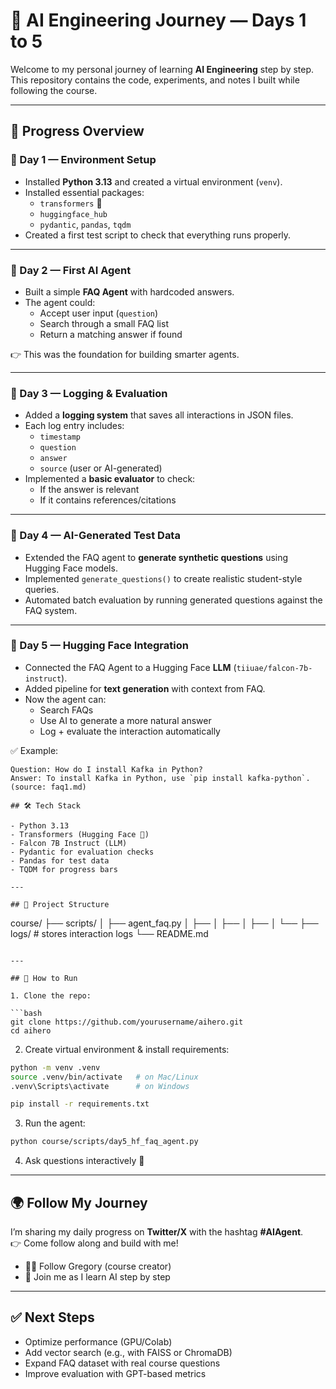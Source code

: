 # 🦾 AI Engineering Journey — Days 1 to 5  

Welcome to my personal journey of learning **AI Engineering** step by step.  
This repository contains the code, experiments, and notes I built while following the course.  

---

## 📅 Progress Overview  

### 🚀 Day 1 — Environment Setup  
- Installed **Python 3.13** and created a virtual environment (`venv`).  
- Installed essential packages:  
  - `transformers` 🤗  
  - `huggingface_hub`  
  - `pydantic`, `pandas`, `tqdm`  
- Created a first test script to check that everything runs properly.  

---

### 🚀 Day 2 — First AI Agent  
- Built a simple **FAQ Agent** with hardcoded answers.  
- The agent could:  
  - Accept user input (`question`)  
  - Search through a small FAQ list  
  - Return a matching answer if found  

👉 This was the foundation for building smarter agents.  

---

### 🚀 Day 3 — Logging & Evaluation  
- Added a **logging system** that saves all interactions in JSON files.  
- Each log entry includes:  
  - `timestamp`  
  - `question`  
  - `answer`  
  - `source` (user or AI-generated)  
- Implemented a **basic evaluator** to check:  
  - If the answer is relevant  
  - If it contains references/citations  

---

### 🚀 Day 4 — AI-Generated Test Data  
- Extended the FAQ agent to **generate synthetic questions** using Hugging Face models.  
- Implemented `generate_questions()` to create realistic student-style queries.  
- Automated batch evaluation by running generated questions against the FAQ system.  

---

### 🚀 Day 5 — Hugging Face Integration  
- Connected the FAQ Agent to a Hugging Face **LLM** (`tiiuae/falcon-7b-instruct`).  
- Added pipeline for **text generation** with context from FAQ.  
- Now the agent can:  
  - Search FAQs  
  - Use AI to generate a more natural answer  
  - Log + evaluate the interaction automatically  

✅ Example:  
```text
Question: How do I install Kafka in Python?  
Answer: To install Kafka in Python, use `pip install kafka-python`. (source: faq1.md)

## 🛠️ Tech Stack  

- Python 3.13  
- Transformers (Hugging Face 🤗)  
- Falcon 7B Instruct (LLM)  
- Pydantic for evaluation checks  
- Pandas for test data  
- TQDM for progress bars  

---

## 📂 Project Structure  

```
course/
├── scripts/
│   ├── agent_faq.py
│   ├── 
│   ├── 
│   ├── 
│   └── 
├── logs/   # stores interaction logs
└── README.md
```

---

## 🚀 How to Run  

1. Clone the repo:  

```bash
git clone https://github.com/yourusername/aihero.git
cd aihero
```

2. Create virtual environment & install requirements:  

```bash
python -m venv .venv
source .venv/bin/activate   # on Mac/Linux
.venv\Scripts\activate      # on Windows

pip install -r requirements.txt
```

3. Run the agent:  

```bash
python course/scripts/day5_hf_faq_agent.py
```

4. Ask questions interactively 🎤  

---

## 🌍 Follow My Journey  

I’m sharing my daily progress on **Twitter/X** with the hashtag **#AIAgent**.  
👉 Come follow along and build with me!  

- 🧑‍💻 Follow Gregory (course creator)  
- 🚀 Join me as I learn AI step by step  

---

## ✅ Next Steps  

- Optimize performance (GPU/Colab)  
- Add vector search (e.g., with FAISS or ChromaDB)  
- Expand FAQ dataset with real course questions  
- Improve evaluation with GPT-based metrics  
